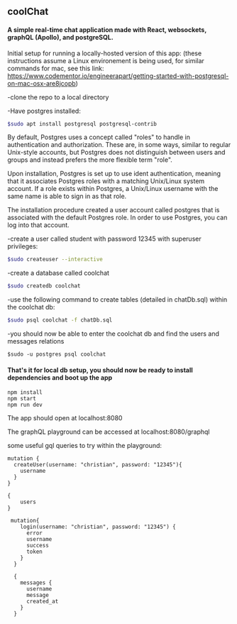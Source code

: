 ## coolChat

#### A simple real-time chat application made with React, websockets, graphQL (Apollo), and postgreSQL.


Initial setup for running a locally-hosted version of this app:
(these instructions assume a Linux environement is being used, for similar commands for mac, see this link: https://www.codementor.io/engineerapart/getting-started-with-postgresql-on-mac-osx-are8jcopb)

-clone the repo to a local directory

-Have postgres installed:
```bash
$sudo apt install postgresql postgresql-contrib
```

By default, Postgres uses a concept called "roles" to handle in authentication and authorization. These are, in some ways, similar to regular Unix-style accounts, but Postgres does not distinguish between users and groups and instead prefers the more flexible term "role".

Upon installation, Postgres is set up to use ident authentication, meaning that it associates Postgres roles with a matching Unix/Linux system account. If a role exists within Postgres, a Unix/Linux username with the same name is able to sign in as that role.

The installation procedure created a user account called postgres that is associated with the default Postgres role. In order to use Postgres, you can log into that account.

-create a user called student with password 12345 with superuser privileges:
```bash
$sudo createuser --interactive
```

-create a database called coolchat
```bash
$sudo createdb coolchat
```

-use the following command to create tables (detailed in chatDb.sql) within the coolchat db: 
```bash
$sudo psql coolchat -f chatDb.sql
```

-you should now be able to enter the coolchat db and find the users and messages relations
```
$sudo -u postgres psql coolchat
```

#### That's it for local db setup, you should now be ready to install dependencies and boot up the app


```
npm install
npm start
npm run dev
```

The app should open at localhost:8080

The graphQL playground can be accessed at localhost:8080/graphql

some useful gql queries to try within the playground:
```
mutation {
  createUser(username: "christian", password: "12345"){
    username
  }
}
```

```
{
	users
}
```

```
 mutation{
    login(username: "christian", password: "12345") {
      error
      username
      success
      token
    }
  }
```

```
  {
    messages {
      username
      message
      created_at
    }
  }
```
